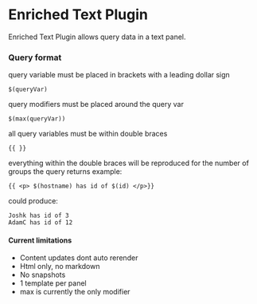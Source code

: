 # Enriched Text Plugin

Enriched Text Plugin allows query data in a text panel.

### Query format
query variable must be placed in brackets with a leading dollar sign

`$(queryVar)`

query modifiers must be placed around the query var

`$(max(queryVar))`

all query variables must be within double braces

`{{ }}`

everything within the double braces will be reproduced for the number of groups the query returns
example:

`{{ <p> $(hostname) has id of $(id) </p>}}`

could produce:
```
Joshk has id of 3
AdamC has id of 12
```

#### Current limitations
- Content updates dont auto rerender
- Html only, no markdown
- No snapshots
- 1 template per panel
- max is currently the only modifier
